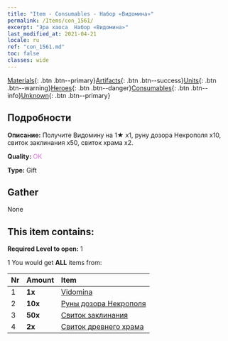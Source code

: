 ```yaml
---
title: "Item - Consumables - Набор «Видомина»"
permalink: /Items/con_1561/
excerpt: "Эра хаоса  Набор «Видомина»"
last_modified_at: 2021-04-21
locale: ru
ref: "con_1561.md"
toc: false
classes: wide
---
```

 [Materials](/ru/Items/){: .btn .btn--primary}[Artifacts](/ru/Items/Artifacts/){: .btn .btn--success}[Units](/ru/Items/Units/){: .btn .btn--warning}[Heroes](/ru/Items/Heroes/){: .btn .btn--danger}[Consumables](/ru/Items/Consumables/){: .btn .btn--info}[Unknown](/ru/Items/Unknown/){: .btn .btn--primary}

## Подробности
 **Описание:** Получите Видомину на 1★ x1, руну дозора Некрополя x10, свиток заклинания x50, свиток храма x2.

 **Quality:** <span style="color: #DA70D6">OK</span>

 **Type:** Gift

## Gather

  None

## This item contains:

 **Required Level to open:** 1

 1 You would get **ALL** items  from:

  | Nr | Amount |     Item    |
  |:---|:-------|:------------|
  | 1 |  **1x** | [Vidomina](/heroes/Видомина/) |  | 
  | 2 |  **10x** | [Руны дозора Некрополя](/ru/Items/con_755/) |  | 
  | 3 |  **50x** | [Свиток заклинания](/ru/Items/con_694/) |  | 
  | 4 |  **2x** | [Свиток древнего храма](/ru/Items/con_697/) |  | 
